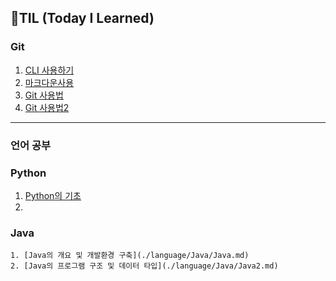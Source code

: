 ## 🌱TIL (Today I Learned)

### Git

1. [CLI 사용하기](./startcamp/CLI.md)
2. [마크다운사용](./startcamp/마크다운(Markdown).md)
3. [Git 사용법](./startcamp/git.md)
3. [Git 사용법2](./startcamp/git2.md)

---

### 언어 공부

### Python

1. [Python의 기초](./language/Python/Python.md)
2. 

### Java

    1. [Java의 개요 및 개발환경 구축](./language/Java/Java.md)
    2. [Java의 프로그램 구조 및 데이터 타입](./language/Java/Java2.md)
